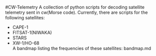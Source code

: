 #CW-Telemetry
A collection of python scripts for decoding satellite telemetry sent in
cw(Morse code).
Currently, there are scripts for the following satellites:
* CAPE-1
* FITSAT-1(NIWAKA)
* STARS
* XW-1/HO-68     
A bandmap listing the frequencies of these satellites: bandmap.md
